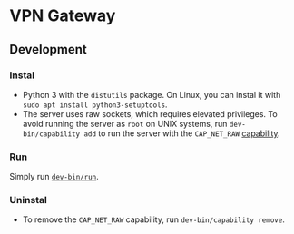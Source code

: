 # VPN Gateway

## Development

### Instal

- Python 3 with the `distutils` package. On Linux, you can instal it with `sudo apt install python3-setuptools`.
- The server uses raw sockets, which requires elevated privileges.
  To avoid running the server as `root` on UNIX systems,
  run `dev-bin/capability add` to run the server with the `CAP_NET_RAW` [capability](https://linux.die.net/man/7/capabilities).

### Run

Simply run [`dev-bin/run`](dev-bin/run).

### Uninstal

- To remove the `CAP_NET_RAW` capability, run `dev-bin/capability remove`.
